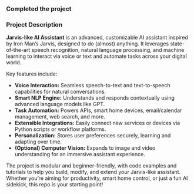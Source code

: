 ### Completed the project

### Project Description

**Jarvis-like AI Assistant** is an advanced, customizable AI assistant inspired by Iron Man’s Jarvis, designed to do (almost) anything. It leverages state-of-the-art speech recognition, natural language processing, and machine learning to interact via voice or text and automate tasks across your digital world.

Key features include:
- **Voice Interaction:** Seamless speech-to-text and text-to-speech capabilities for natural conversations.
- **Smart NLP Engine:** Understands and responds contextually using advanced language models like GPT.
- **Task Automation:** Powers APIs, smart home devices, email/calendar management, web search, and more.
- **Extensible Integrations:** Easily connect new services or devices via Python scripts or workflow platforms.
- **Personalization:** Stores user preferences securely, learning and adapting over time.
- **(Optional) Computer Vision:** Expands to image and video understanding for an immersive assistant experience.

The project is modular and beginner-friendly, with code examples and tutorials to help you build, modify, and extend your Jarvis-like assistant. Whether you’re aiming for productivity, smart home control, or just a fun AI sidekick, this repo is your starting point!
